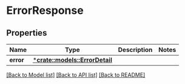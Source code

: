 # ErrorResponse

## Properties

Name | Type | Description | Notes
------------ | ------------- | ------------- | -------------
**error** | [***crate::models::ErrorDetail**](ErrorDetail.md) |  | 

[[Back to Model list]](../README.md#documentation-for-models) [[Back to API list]](../README.md#documentation-for-api-endpoints) [[Back to README]](../README.md)


